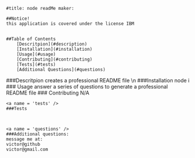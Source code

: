 
    #title: node readMe maker:
    
    ##Notice!
    this application is covered under the license IBM

    
    ##Table of Contents
        [Descritpion](#description)
        [Installation](#installation)
        [Usage](#usage)
        [Contributing](#contributing)
        [Tests](#tests)
        [Additional Questions](#questions)

<a name="description" />
    ###Descritpion
    creates a professional README file
    \n


<a name = "installation" />
    ###Installation
    node i


<a name = 'usage' />
    ### Usage
    answer a series of questions to generate a professional README file


<a name = 'contributing' />
    ### Contributing
    N/A


    <a name = 'tests' />
    ###Tests
    


    <a name = 'questions' />
    ###Additional questions:
    message me at:
    victor@github
    victor@gmail.com

    
